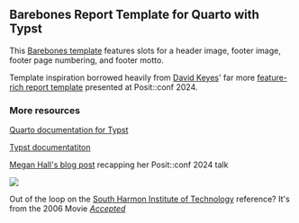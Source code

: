 ## Barebones Report Template for Quarto with Typst

This [Barebones template](https://morrisLuke.github.io/typst_quarto_barebones_report_template/report.pdf) features slots for a header image, footer image, footer page numbering, and footer motto.

Template inspiration borrowed heavily from [David Keyes](https://github.com/dgkeyes)' far more [feature-rich report template](https://positconf2024.rfortherestofus.com/slides.html) presented at Posit::conf 2024.

### More resources

[Quarto documentation for Typst](https://quarto.org/docs/output-formats/typst.html)

[Typst documentatiton](https://typst.app/docs)

[Megan Hall's blog post](https://meghan.rbind.io/blog/2024-08-14-quarto-templates/) recapping her Posit::conf 2024 talk

![](https://morrisLuke.github.io/typst_quarto_barebones_report_template/report-preview.png)

Out of the loop on the [South Harmon Institute of Technology](https://www.southharmoninstituteoftechnology.org/) reference? It's from the 2006 Movie *[Accepted](https://www.imdb.com/title/tt0384793/)*
